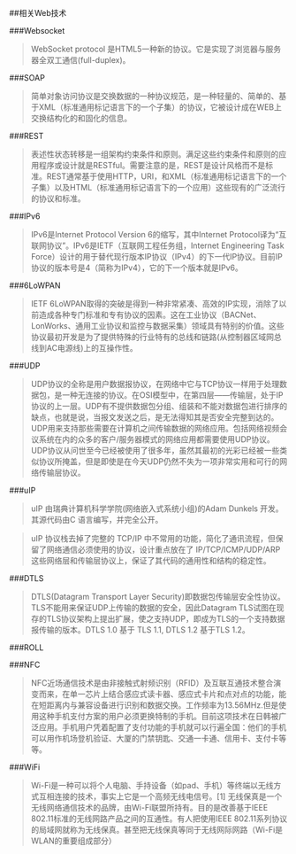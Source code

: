 ##相关Web技术

###Websocket

> WebSocket protocol 是HTML5一种新的协议。它是实现了浏览器与服务器全双工通信(full-duplex)。

###SOAP

> 简单对象访问协议是交换数据的一种协议规范，是一种轻量的、简单的、基于XML（标准通用标记语言下的一个子集）的协议，它被设计成在WEB上交换结构化的和固化的信息。

###REST

> 表述性状态转移是一组架构约束条件和原则。满足这些约束条件和原则的应用程序或设计就是RESTful。需要注意的是，REST是设计风格而不是标准。REST通常基于使用HTTP，URI，和XML（标准通用标记语言下的一个子集）以及HTML（标准通用标记语言下的一个应用）这些现有的广泛流行的协议和标准。


###IPv6

> IPv6是Internet Protocol Version 6的缩写，其中Internet Protocol译为“互联网协议”。IPv6是IETF（互联网工程任务组，Internet Engineering Task Force）设计的用于替代现行版本IP协议（IPv4）的下一代IP协议。目前IP协议的版本号是4（简称为IPv4），它的下一个版本就是IPv6。

###6LoWPAN

> IETF 6LoWPAN取得的突破是得到一种非常紧凑、高效的IP实现，消除了以前造成各种专门标准和专有协议的因素。这在工业协议（BACNet、LonWorks、通用工业协议和监控与数据采集）领域具有特别的价值。这些协议最初开发是为了提供特殊的行业特有的总线和链路(从控制器区域网总线到AC电源线)上的互操作性。

###UDP

> UDP协议的全称是用户数据报协议，在网络中它与TCP协议一样用于处理数据包，是一种无连接的协议。在OSI模型中，在第四层——传输层，处于IP协议的上一层。UDP有不提供数据包分组、组装和不能对数据包进行排序的缺点，也就是说，当报文发送之后，是无法得知其是否安全完整到达的。UDP用来支持那些需要在计算机之间传输数据的网络应用。包括网络视频会议系统在内的众多的客户/服务器模式的网络应用都需要使用UDP协议。UDP协议从问世至今已经被使用了很多年，虽然其最初的光彩已经被一些类似协议所掩盖，但是即使是在今天UDP仍然不失为一项非常实用和可行的网络传输层协议。

###uIP

> uIP 由瑞典计算机科学学院(网络嵌入式系统小组)的Adam Dunkels 开发。其源代码由C 语言编写，并完全公开。

> uIP 协议栈去掉了完整的 TCP/IP 中不常用的功能，简化了通讯流程，但保留了网络通信必须使用的协议，设计重点放在了 
IP/TCP/ICMP/UDP/ARP 这些网络层和传输层协议上，保证了其代码的通用性和结构的稳定性。


###DTLS

> DTLS(Datagram Transport Layer Security)即数据包传输层安全性协议。TLS不能用来保证UDP上传输的数据的安全，因此Datagram TLS试图在现存的TLS协议架构上提出扩展，使之支持UDP，即成为TLS的一个支持数据报传输的版本。DTLS 1.0 基于 TLS 1.1, DTLS 1.2 基于TLS 1.2。

###ROLL 

###NFC

> NFC近场通信技术是由非接触式射频识别（RFID）及互联互通技术整合演变而来，在单一芯片上结合感应式读卡器、感应式卡片和点对点的功能，能在短距离内与兼容设备进行识别和数据交换。工作频率为13.56MHz.但是使用这种手机支付方案的用户必须更换特制的手机。目前这项技术在日韩被广泛应用。手机用户凭着配置了支付功能的手机就可以行遍全国：他们的手机可以用作机场登机验证、大厦的门禁钥匙、交通一卡通、信用卡、支付卡等等。

###WiFi

> Wi-Fi是一种可以将个人电脑、手持设备（如pad、手机）等终端以无线方式互相连接的技术，事实上它是一个高频无线电信号。[1] 无线保真是一个无线网络通信技术的品牌，由Wi-Fi联盟所持有。目的是改善基于IEEE 802.11标准的无线网路产品之间的互通性。有人把使用IEEE 802.11系列协议的局域网就称为无线保真。甚至把无线保真等同于无线网际网路（Wi-Fi是WLAN的重要组成部分）
